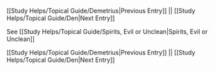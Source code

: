 [[Study Helps/Topical Guide/Demetrius|Previous Entry]]  ||  [[Study Helps/Topical Guide/Den|Next Entry]]

 See [[Study Helps/Topical Guide/Spirits, Evil or Unclean|Spirits, Evil or Unclean]]

[[Study Helps/Topical Guide/Demetrius|Previous Entry]]  ||  [[Study Helps/Topical Guide/Den|Next Entry]]
